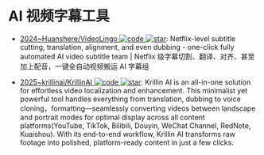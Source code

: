 # AI 视频字幕工具

- [2024~Huanshere/VideoLingo ![code](https://ng-tech.icu/assets/code.svg) ![star](https://img.shields.io/github/stars/Huanshere/VideoLingo)](https://github.com/Huanshere/VideoLingo): Netflix-level subtitle cutting, translation, alignment, and even dubbing - one-click fully automated AI video subtitle team | Netflix 级字幕切割、翻译、对齐、甚至加上配音，一键全自动视频搬运 AI 字幕组

- [2025~krillinai/KrillinAI ![code](https://ng-tech.icu/assets/code.svg) ![star](https://img.shields.io/github/stars/krillinai/KrillinAI)](https://github.com/krillinai/KrillinAI): Krillin AI is an all-in-one solution for effortless video localization and enhancement. This minimalist yet powerful tool handles everything from translation, dubbing to voice cloning，formatting—seamlessly converting videos between landscape and portrait modes for optimal display across all content platforms(YouTube, TikTok, Bilibili, Douyin, WeChat Channel, RedNote, Kuaishou). With its end-to-end workflow, Krillin AI transforms raw footage into polished, platform-ready content in just a few clicks.
